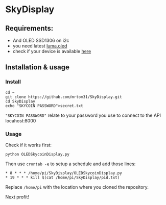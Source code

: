 # SkyDisplay

## Requirements:
- And OLED SSD1306 on i2c
- you need latest [luma.oled](https://luma-oled.readthedocs.io/en/latest/install.html)
- check if your device is available [here](https://github.com/rm-hull/luma.oled/wiki/Usage-&-Benchmarking)

## Installation & usage
### Install
```
cd ~
git clone https://github.com/mrtom31/SkyDisplay.git
cd SkyDisplay
echo "SKYCOIN PASSWORD">secret.txt
```
`"SKYCOIN PASSWORD"` relate to your password you use to connect to the API locahost:8000

### Usage
Check if it works first:
```
python OLEDSkycoinDisplay.py
```
Then use `crontab -e` to setup a schedule and add those lines:
```
* 8 * * * /home/pi/SkyDisplay/OLEDSkycoinDisplay.py
* 19 * * * kill $(cat /home/pi/SkyDisplay/pid.txt)
```
Replace `/home/pi` with the location where you cloned the repository.

Next profit!

